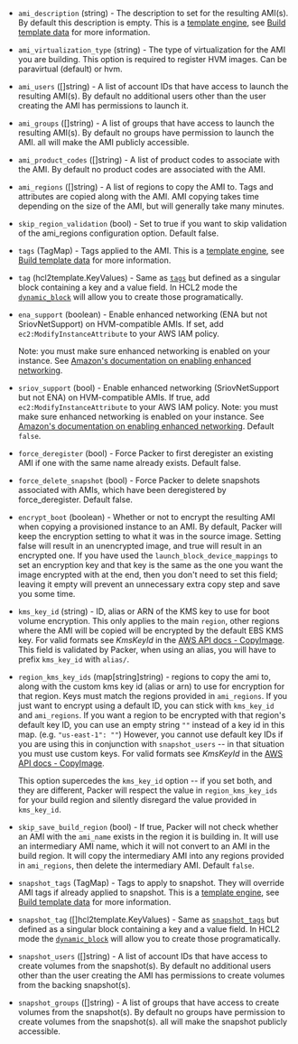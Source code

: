 <!-- Code generated from the comments of the AMIConfig struct in builder/amazon/common/ami_config.go; DO NOT EDIT MANUALLY -->

-   `ami_description` (string) - The description to set for the resulting
    AMI(s). By default this description is empty.  This is a
    [template engine](/docs/templates/engine.html), see [Build template
    data](#build-template-data) for more information.
    
-   `ami_virtualization_type` (string) - The type of virtualization for the AMI
    you are building. This option is required to register HVM images. Can be
    paravirtual (default) or hvm.
    
-   `ami_users` ([]string) - A list of account IDs that have access to
    launch the resulting AMI(s). By default no additional users other than the
    user creating the AMI has permissions to launch it.
    
-   `ami_groups` ([]string) - A list of groups that have access to
    launch the resulting AMI(s). By default no groups have permission to launch
    the AMI. all will make the AMI publicly accessible.
    
-   `ami_product_codes` ([]string) - A list of product codes to
    associate with the AMI. By default no product codes are associated with the
    AMI.
    
-   `ami_regions` ([]string) - A list of regions to copy the AMI to.
    Tags and attributes are copied along with the AMI. AMI copying takes time
    depending on the size of the AMI, but will generally take many minutes.
    
-   `skip_region_validation` (bool) - Set to true if you want to skip
    validation of the ami_regions configuration option. Default false.
    
-   `tags` (TagMap) - Tags applied to the AMI. This is a
    [template engine](/docs/templates/engine.html), see [Build template
    data](#build-template-data) for more information.
    
-   `tag` (hcl2template.KeyValues) - Same as [`tags`](#tags) but defined as a singular block containing a key
    and a value field. In HCL2 mode the
    [`dynamic_block`](https://packer.io/docs/configuration/from-1.5/expressions.html#dynamic-blocks)
    will allow you to create those programatically.
    
-   `ena_support` (boolean) - Enable enhanced networking (ENA but not SriovNetSupport) on
    HVM-compatible AMIs. If set, add `ec2:ModifyInstanceAttribute` to your
    AWS IAM policy.
    
    Note: you must make sure enhanced networking is enabled on your
    instance. See [Amazon's documentation on enabling enhanced
    networking](https://docs.aws.amazon.com/AWSEC2/latest/UserGuide/enhanced-networking.html#enabling_enhanced_networking).
    
-   `sriov_support` (bool) - Enable enhanced networking (SriovNetSupport but not ENA) on
    HVM-compatible AMIs. If true, add `ec2:ModifyInstanceAttribute` to your
    AWS IAM policy. Note: you must make sure enhanced networking is enabled
    on your instance. See [Amazon's documentation on enabling enhanced
    networking](https://docs.aws.amazon.com/AWSEC2/latest/UserGuide/enhanced-networking.html#enabling_enhanced_networking).
    Default `false`.
    
-   `force_deregister` (bool) - Force Packer to first deregister an existing
    AMI if one with the same name already exists. Default false.
    
-   `force_delete_snapshot` (bool) - Force Packer to delete snapshots
    associated with AMIs, which have been deregistered by force_deregister.
    Default false.
    
-   `encrypt_boot` (boolean) - Whether or not to encrypt the resulting AMI when
    copying a provisioned instance to an AMI. By default, Packer will keep the
    encryption setting to what it was in the source image. Setting false will
    result in an unencrypted image, and true will result in an encrypted one.
    If you have used the `launch_block_device_mappings` to set an encryption
    key and that key is the same as the one you want the image encrypted with
    at the end, then you don't need to set this field; leaving it empty will
    prevent an unnecessary extra copy step and save you some time.
    
-   `kms_key_id` (string) - ID, alias or ARN of the KMS key to use for boot volume encryption. This
    only applies to the main `region`, other regions where the AMI will be
    copied will be encrypted by the default EBS KMS key. For valid formats
    see *KmsKeyId* in the [AWS API docs -
    CopyImage](https://docs.aws.amazon.com/AWSEC2/latest/APIReference/API_CopyImage.html).
    This field is validated by Packer, when using an alias, you will have to
    prefix `kms_key_id` with `alias/`.
    
-   `region_kms_key_ids` (map[string]string) - regions to copy the ami to, along with the custom kms key id (alias or
    arn) to use for encryption for that region. Keys must match the regions
    provided in `ami_regions`. If you just want to encrypt using a default
    ID, you can stick with `kms_key_id` and `ami_regions`. If you want a
    region to be encrypted with that region's default key ID, you can use an
    empty string `""` instead of a key id in this map. (e.g. `"us-east-1":
    ""`) However, you cannot use default key IDs if you are using this in
    conjunction with `snapshot_users` -- in that situation you must use
    custom keys. For valid formats see *KmsKeyId* in the [AWS API docs -
    CopyImage](https://docs.aws.amazon.com/AWSEC2/latest/APIReference/API_CopyImage.html).
    
    This option supercedes the `kms_key_id` option -- if you set both, and
    they are different, Packer will respect the value in
    `region_kms_key_ids` for your build region and silently disregard the
    value provided in `kms_key_id`.
    
-   `skip_save_build_region` (bool) - If true, Packer will not check whether an AMI with the `ami_name` exists
    in the region it is building in. It will use an intermediary AMI name,
    which it will not convert to an AMI in the build region. It will copy
    the intermediary AMI into any regions provided in `ami_regions`, then
    delete the intermediary AMI. Default `false`.
    
-   `snapshot_tags` (TagMap) - Tags to apply to snapshot.
    They will override AMI tags if already applied to snapshot. This is a
    [template engine](../templates/engine.html), see [Build template
    data](#build-template-data) for more information.
    
-   `snapshot_tag` ([]hcl2template.KeyValues) - Same as [`snapshot_tags`](#snapshot_tags) but defined as a singular
    block containing a key and a value field. In HCL2 mode the
    [`dynamic_block`](https://packer.io/docs/configuration/from-1.5/expressions.html#dynamic-blocks)
    will allow you to create those programatically.
    
-   `snapshot_users` ([]string) - A list of account IDs that have
    access to create volumes from the snapshot(s). By default no additional
    users other than the user creating the AMI has permissions to create
    volumes from the backing snapshot(s).
    
-   `snapshot_groups` ([]string) - A list of groups that have access to
    create volumes from the snapshot(s). By default no groups have permission
    to create volumes from the snapshot(s). all will make the snapshot
    publicly accessible.
    